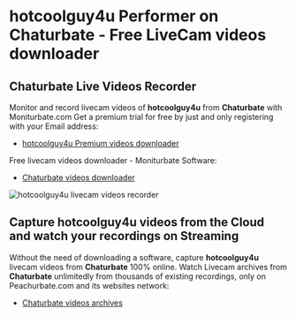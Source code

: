 # hotcoolguy4u Performer on Chaturbate - Free LiveCam videos downloader

## Chaturbate Live Videos Recorder

Monitor and record livecam videos of **hotcoolguy4u** from **Chaturbate** with Moniturbate.com
Get a premium trial for free by just and only registering with your Email address:
* [hotcoolguy4u Premium videos downloader](https://moniturbate.com/request-demo-licence-key.html)

Free livecam videos downloader - Moniturbate Software:
* [Chaturbate videos downloader](https://moniturbate.com/moniturbate-download-software.html)

![hotcoolguy4u livecam videos recorder](https://peachurnet.com/templates/moniturbate-software.png)


## Capture hotcoolguy4u videos from the Cloud and watch your recordings on Streaming

Without the need of downloading a software, capture **hotcoolguy4u** livecam videos from **Chaturbate** 100% online.
Watch Livecam archives from **Chaturbate** unlimitedly from thousands of existing recordings, only on Peachurbate.com and its websites network:
* [Chaturbate videos archives](https://peachurnet.com/)